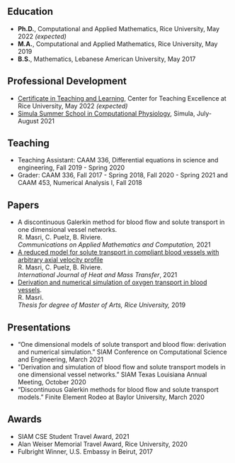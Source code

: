 ## Education 
- **Ph.D.**, Computational and Applied Mathematics, Rice University, May 2022 _(expected)_
- **M.A.**,  Computational and Applied Mathematics, Rice University, May 2019
- **B.S.**,  Mathematics, Lebanese American University, May 2017 

## Professional Development 
- [Certificate in Teaching and Learning](https://cte.rice.edu/grads), Center for Teaching Excellence at Rice University, May 2022 _(expected)_ 
- [Simula Summer School in Computational Physiology](https://www.simula.no/education/courses/simula-summer-school-computational-physiology), Simula, July-August 2021 

## Teaching
- Teaching Assistant:  CAAM 336, Differential equations in science and engineering,
Fall 2019 - Spring 2020
- Grader:  CAAM 336, Fall 2017 - Spring 2018, Fall 2020 - Spring 2021 and CAAM 453, Numerical Analysis I, Fall 2018

## Papers 
- A discontinuous Galerkin method for blood flow and solute transport in one dimensional vessel networks.  
R. Masri, C. Puelz, B. Riviere.  
*Communications on Applied Mathematics and Computation,* 2021
- [A reduced model for solute transport in compliant blood vessels with arbitrary axial velocity profile](https://www.sciencedirect.com/science/article/pii/S0017931021004828)  
R. Masri, C. Puelz, B. Riviere.   
*International Journal of Heat and Mass Transfer*, 2021 
- [Derivation and numerical simulation of oxygen transport in blood vessels](https://scholarship.rice.edu/handle/1911/107400).  
R. Masri.  
*Thesis for degree of Master of Arts, Rice University,* 2019 <!--[link to thesis](https://scholarship.rice.edu/handle/1911/107400).-->

## Presentations 
- “One dimensional models of solute transport and blood flow: derivation and numerical simulation.” SIAM Conference on Computational Science and Engineering, March 2021
- "Derivation and simulation of blood flow and solute transport models in one dimensional vessel networks.” SIAM Texas Louisiana Annual Meeting, October 2020
- “Discontinuous Galerkin methods for blood flow and solute transport models.” Finite Element Rodeo at Baylor University, March 2020

## Awards 
- SIAM CSE Student Travel Award, 2021
- Alan Weiser Memorial Travel Award, Rice University, 2020
- Fulbright Winner, U.S. Embassy in Beirut, 2017
